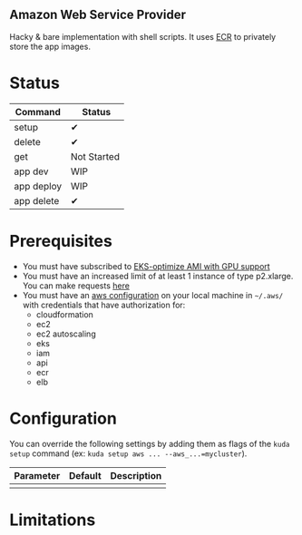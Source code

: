## Amazon Web Service Provider

Hacky & bare implementation with shell scripts.
It uses [ECR](https://aws.amazon.com/ecr) to privately store the app images.

# Status

| Command | Status |
| - | - |
| setup | ✔ |
| delete | ✔ |
| get | Not Started |
| app dev | WIP |
| app deploy | WIP |
| app delete | ✔ |

# Prerequisites

- You must have subscribed to [EKS-optimize AMI with GPU support](https://aws.amazon.com/marketplace/pp/B07GRHFXGM)
- You must have an increased limit of at least 1 instance of type p2.xlarge. You can make requests [here](http://aws.amazon.com/contact-us/ec2-request)
- You must have an [aws configuration](https://docs.aws.amazon.com/cli/latest/userguide/cli-configure-files.html) on your local machine in `~/.aws/` with credentials that have authorization for:
    - cloudformation
    - ec2
    - ec2 autoscaling
    - eks
    - iam
    - api
    - ecr
    - elb

# Configuration

You can override the following settings by adding them as flags of the `kuda setup` command (ex: `kuda setup aws ... --aws_...=mycluster`).

| Parameter | Default | Description |
| - | - | - |
| | | |


# Limitations

